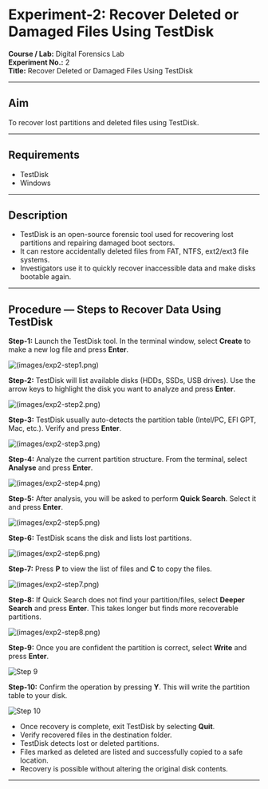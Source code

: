 # Experiment-2: Recover Deleted or Damaged Files Using TestDisk

**Course / Lab:** Digital Forensics Lab  
**Experiment No.:** 2  
**Title:** Recover Deleted or Damaged Files Using TestDisk  

---

## Aim
To recover lost partitions and deleted files using TestDisk.

---

## Requirements
- TestDisk  
- Windows  

---

## Description
- TestDisk is an open-source forensic tool used for recovering lost partitions and repairing damaged boot sectors.  
- It can restore accidentally deleted files from FAT, NTFS, ext2/ext3 file systems.  
- Investigators use it to quickly recover inaccessible data and make disks bootable again.  

---

## Procedure — Steps to Recover Data Using TestDisk

**Step-1:** Launch the TestDisk tool. In the terminal window, select **Create** to make a new log file and press **Enter**. 

![(images/exp2-step1.png)](https://github.com/baddiputi/Digital-Forensic-Lab-Exercises/blob/1917e7e1a6af1f9451d0f4c4cf430168265203af/images/WhatsApp%20Image%202025-09-01%20at%2012.19.39.jpeg)

**Step-2:** TestDisk will list available disks (HDDs, SSDs, USB drives). Use the arrow keys to highlight the disk you want to analyze and press **Enter**.  

![(images/exp2-step2.png)](https://github.com/baddiputi/Digital-Forensic-Lab-Exercises/blob/1917e7e1a6af1f9451d0f4c4cf430168265203af/images/WhatsApp%20Image%202025-09-01%20at%2012.19.39%20(1).jpeg)

**Step-3:** TestDisk usually auto-detects the partition table (Intel/PC, EFI GPT, Mac, etc.). Verify and press **Enter**.  

![(images/exp2-step3.png)](https://github.com/baddiputi/Digital-Forensic-Lab-Exercises/blob/1917e7e1a6af1f9451d0f4c4cf430168265203af/images/WhatsApp%20Image%202025-09-01%20at%2012.19.54.jpeg)

**Step-4:** Analyze the current partition structure. From the terminal, select **Analyse** and press **Enter**.  

![(images/exp2-step4.png)](https://github.com/baddiputi/Digital-Forensic-Lab-Exercises/blob/1917e7e1a6af1f9451d0f4c4cf430168265203af/images/WhatsApp%20Image%202025-09-01%20at%2012.20.07.jpeg)

**Step-5:** After analysis, you will be asked to perform **Quick Search**. Select it and press **Enter**.  

![(images/exp2-step5.png)](https://github.com/baddiputi/Digital-Forensic-Lab-Exercises/blob/1917e7e1a6af1f9451d0f4c4cf430168265203af/images/WhatsApp%20Image%202025-09-01%20at%2012.20.23.jpeg)

**Step-6:** TestDisk scans the disk and lists lost partitions.  

![(images/exp2-step6.png)](https://github.com/baddiputi/Digital-Forensic-Lab-Exercises/blob/1917e7e1a6af1f9451d0f4c4cf430168265203af/images/WhatsApp%20Image%202025-09-01%20at%2012.22.43.jpeg)

**Step-7:** Press **P** to view the list of files and **C** to copy the files.  

![(images/exp2-step7.png)](https://github.com/baddiputi/Digital-Forensic-Lab-Exercises/blob/1917e7e1a6af1f9451d0f4c4cf430168265203af/images/WhatsApp%20Image%202025-09-01%20at%2012.22.56.jpeg)

**Step-8:** If Quick Search does not find your partition/files, select **Deeper Search** and press **Enter**. This takes longer but finds more recoverable partitions.  

![(images/exp2-step8.png)](https://github.com/baddiputi/Digital-Forensic-Lab-Exercises/blob/1917e7e1a6af1f9451d0f4c4cf430168265203af/images/WhatsApp%20Image%202025-09-01%20at%2012.23.14.jpeg)

**Step-9:** Once you are confident the partition is correct, select **Write** and press **Enter**.  

![Step 9](https://github.com/baddiputi/Digital-Forensic-Lab-Exercises/blob/1917e7e1a6af1f9451d0f4c4cf430168265203af/images/WhatsApp%20Image%202025-09-01%20at%2012.23.37.jpeg)

**Step-10:** Confirm the operation by pressing **Y**. This will write the partition table to your disk.  

![Step 10](https://github.com/baddiputi/Digital-Forensic-Lab-Exercises/blob/1917e7e1a6af1f9451d0f4c4cf430168265203af/images/WhatsApp%20Image%202025-09-01%20at%2012.24.30.jpeg)

- Once recovery is complete, exit TestDisk by selecting **Quit**.  
- Verify recovered files in the destination folder.  
- TestDisk detects lost or deleted partitions.  
- Files marked as deleted are listed and successfully copied to a safe location.  
- Recovery is possible without altering the original disk contents.  

---


